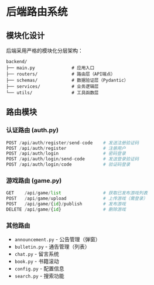 # 后端路由系统

## 模块化设计

后端采用严格的模块化分层架构：

```
backend/
├── main.py              # 应用入口
├── routers/             # 路由层（API端点）
├── schemas/             # 数据验证层（Pydantic）
├── services/            # 业务逻辑层
└── utils/               # 工具函数层
```

## 路由模块

### 认证路由 (auth.py)
```python
POST /api/auth/register/send-code    # 发送注册验证码
POST /api/auth/register              # 注册用户
POST /api/auth/login                 # 密码登录
POST /api/auth/login/send-code       # 发送登录验证码
POST /api/auth/login/code            # 验证码登录
```

### 游戏路由 (game.py)
```python
GET    /api/game/list                # 获取已发布游戏列表
POST   /api/game/upload              # 上传游戏（需登录）
POST   /api/game/{id}/publish        # 发布游戏
DELETE /api/game/{id}                # 删除游戏
```

### 其他路由
- `announcement.py` - 公告管理（弹窗）
- `bulletin.py` - 通告管理（列表）
- `chat.py` - 留言系统
- `book.py` - 书籍滚动
- `config.py` - 配置信息
- `search.py` - 搜索功能
